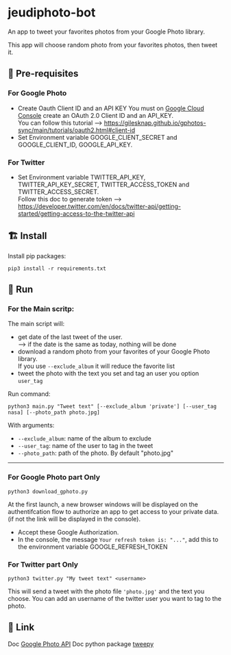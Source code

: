 # jeudiphoto-bot

An app to tweet your favorites photos from your Google Photo library.

This app will choose random photo from your favorites photos, then tweet it.

## 🚥 Pre-requisites
### For Google Photo
- Create Oauth Client ID and an API KEY
You must on [Google Cloud Console](https://console.cloud.google.com) create an OAuth 2.0 Client ID and an API_KEY.  
You can follow this tutorial --> https://gilesknap.github.io/gphotos-sync/main/tutorials/oauth2.html#client-id
- Set Environment variable GOOGLE_CLIENT_SECRET and GOOGLE_CLIENT_ID, GOOGLE_API_KEY.

### For Twitter
- Set Environment variable TWITTER_API_KEY, TWITTER_API_KEY_SECRET, TWITTER_ACCESS_TOKEN and TWITTER_ACCESS_SECRET.  
Follow this doc to generate token --> https://developer.twitter.com/en/docs/twitter-api/getting-started/getting-access-to-the-twitter-api

## 🏗️ Install
Install pip packages:
```
pip3 install -r requirements.txt
```

## 🚀 Run

### For the Main scritp:

The main script will:
- get date of the last tweet of the user.  
--> if the date is the same as today, nothing will be done
- download a random photo from your favorites of your Google Photo library.  
If you use `--exclude_album` it will reduce the favorite list
- tweet the photo with the text you set and tag an user you option `user_tag`

Run command:
```
python3 main.py "Tweet text" [--exclude_album 'private'] [--user_tag nasa] [--photo_path photo.jpg]
```
With arguments:
- `--exclude_album`: name of the album to exclude
- `--user_tag`: name of the user to tag in the tweet
- `--photo_path`: path of the photo. By default "photo.jpg"

---

### For Google Photo part **Only**
```
python3 download_gphoto.py
```

At the first launch, a new browser windows will be displayed on the authentifcation flow to authorize an app to get access to your private data. (if not the link will be displayed in the console).  
- Accept these Google Authorization.
- In the console, the message `Your refresh token is: "..."`, add this to the environment variable GOOGLE_REFRESH_TOKEN

### For Twitter part **Only**
```
python3 twitter.py "My tweet text" <username>
```
This will send a tweet with the photo file `'photo.jpg'` and the text you choose. You can add an username of the twitter user you want to tag to the photo.

## 🔗 Link

Doc [Google Photo API](https://developers.google.com/photos/library/reference/rest)
Doc python package [tweepy](https://docs.tweepy.org/en/stable/index.html)